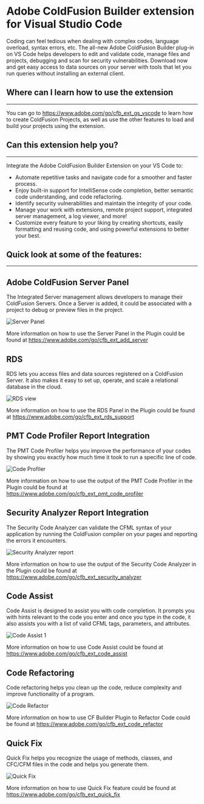 # Adobe ColdFusion Builder extension for Visual Studio Code
Coding can feel tedious when dealing with complex codes, language overload, syntax errors, etc.
The all-new Adobe ColdFusion Builder plug-in on VS Code helps developers to edit and validate code, manage files and projects, debugging and scan for security vulnerabilities. Download now and get easy access to data sources on your server with tools that let you run queries without installing an external client.

## Where can I learn how to use the extension
___
You can go to <https://www.adobe.com/go/cfb_ext_gs_vscode> to learn how to create ColdFusion Projects, as well as use the other features to load and build your projects using the extension.

## Can this extension help you?
___
Integrate the Adobe ColdFusion Builder Extension on your VS Code to:

- Automate repetitive tasks and navigate code for a smoother and faster process.
- Enjoy built-in support for IntelliSense code completion, better semantic code understanding, and code refactoring.
- Identify security vulnerabilities and maintain the integrity of your code.
- Manage your work with extensions, remote project support, integrated server management, a log viewer, and more!
- Customize every feature to your liking by creating shortcuts, easily formatting and reusing code, and using powerful extensions to better your best.

## Quick look at some of the features:
___

## Adobe ColdFusion Server Panel
The Integrated Server management allows developers to manage their ColdFusion Servers. Once a Server is added, it could be associated with a project to debug or preview files in the project.

![Server Panel](https://cfdownload.adobe.com/pub/adobe/coldfusion/vscode/assets/images/serverPanel.jpeg)

More information on how to use the Server Panel in the Plugin could be found at <https://www.adobe.com/go/cfb_ext_add_server>


## RDS
RDS lets you access files and data sources registered on a ColdFusion Server. It also makes it easy to set up, operate, and scale a relational database in the cloud.

![RDS view](https://cfdownload.adobe.com/pub/adobe/coldfusion/vscode/assets/images/rdsView.jpeg)

More information on how to use the RDS Panel in the Plugin could be found at <https://www.adobe.com/go/cfb_ext_rds_support>


## PMT Code Profiler Report Integration
The PMT Code Profiler helps you improve the performance of your codes by showing you exactly how much time it took to run a specific line of code.

![Code Profiler](https://cfdownload.adobe.com/pub/adobe/coldfusion/vscode/assets/images/codeProfiler.jpeg)

More information on how to use the output of the PMT Code Profiler in the Plugin could be found at <https://www.adobe.com/go/cfb_ext_pmt_code_profiler>


## Security Analyzer Report Integration
The Security Code Analyzer can validate the CFML syntax of your application by running the ColdFusion compiler on your pages and reporting the errors it encounters.

![Security Analyzer report](https://cfdownload.adobe.com/pub/adobe/coldfusion/vscode/assets/images/securityAnalyzer.jpeg)

More information on how to use the output of the Security Code Analyzer in the Plugin could be found at <https://www.adobe.com/go/cfb_ext_security_analyzer>


## Code Assist
Code Assist is designed to assist you with code completion. It prompts you with hints relevant to the code you enter and once you type in the code, it also assists you with a list of valid CFML tags, parameters, and attributes.

![Code Assist 1](https://cfdownload.adobe.com/pub/adobe/coldfusion/vscode/assets/images/codeAssist1.jpeg)

More information on how to use Code Assist could be found at <https://www.adobe.com/go/cfb_ext_code_assist>


## Code Refactoring
Code refactoring helps you clean up the code, reduce complexity and improve functionality of a program.

![Code Refactor](https://cfdownload.adobe.com/pub/adobe/coldfusion/vscode/assets/images/refactoring1.jpeg)

More information on how to use CF Builder Plugin to Refactor Code could be found at <https://www.adobe.com/go/cfb_ext_code_refactor>


## Quick Fix
Quick Fix helps you recognize the usage of methods, classes, and CFC/CFM files in the code and helps you generate them.

![Quick Fix](https://cfdownload.adobe.com/pub/adobe/coldfusion/vscode/assets/images/quickFix1.jpeg)

More information on how to use Quick Fix feature could be found at <https://www.adobe.com/go/cfb_ext_quick_fix>
